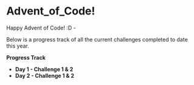 # Advent_of_Code!
Happy Advent of Code! :D - 

Below is a progress track of all the current challenges completed to date this year.

 **Progress Track**
 * **Day 1 - Challenge 1 & 2**
 * **Day 2 - Challenge 1 & 2**
